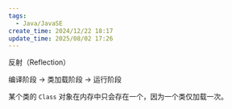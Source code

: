 ```yaml
---
tags:
  - Java/JavaSE
create_time: 2024/12/22 18:17
update_time: 2025/08/02 17:26
---
```


反射（Reflection）

编译阶段 → 类加载阶段 → 运行阶段

某个类的 `Class` 对象在内存中只会存在一个，因为一个类仅加载一次。

